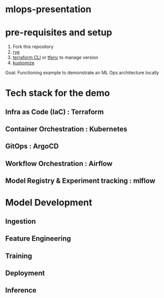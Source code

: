 # mlops-presentation

# pre-requisites and setup

  1. Fork this repository
  2. [rye](https://rye.astral.sh/)
  2. [terraform CLI](https://developer.hashicorp.com/terraform/install) or [tfenv](https://github.com/tfutils/tfenv) to manage version
  2. [kustomize](https://kubectl.docs.kubernetes.io/installation/kustomize/)

Goal: Functioning example to demonstrate an ML Ops architecture locally

# Tech stack for the demo

## Infra as Code (IaC) : Terraform

## Container Orchestration : Kubernetes

## GitOps : ArgoCD

## Workflow Orchestration : Airflow

## Model Registry & Experiment tracking : mlflow

# Model Development

## Ingestion

## Feature Engineering

## Training

## Deployment

## Inference
